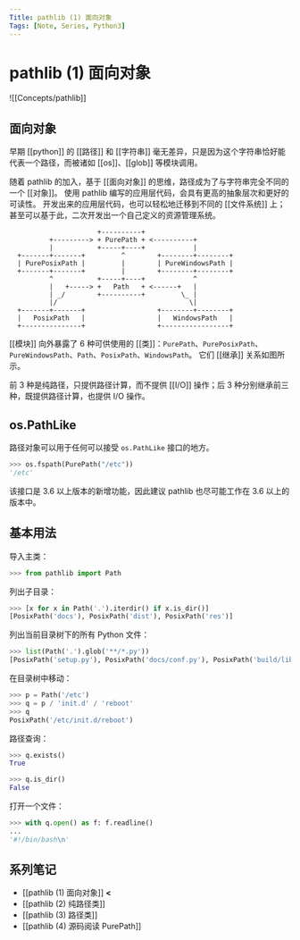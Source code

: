 ```yaml
---
Title: pathlib (1) 面向对象
Tags: [Note, Series, Python3]
---
```


# pathlib (1) 面向对象

![[Concepts/pathlib]]

## 面向对象

早期 [[python]] 的 [[路径]] 和 [[字符串]] 毫无差异，只是因为这个字符串恰好能代表一个路径，而被诸如 [[os]]、[[glob]] 等模块调用。

随着 pathlib 的加入，基于 [[面向对象]] 的思维，路径成为了与字符串完全不同的一个 [[对象]]。
使用 pathlib 编写的应用层代码，会具有更高的抽象层次和更好的可读性。
开发出来的应用层代码，也可以轻松地迁移到不同的 [[文件系统]] 上；甚至可以基于此，二次开发出一个自己定义的资源管理系统。

```ascii
                      +----------+
          +---------> + PurePath + <----------+
          |           +-----+----+            |
  +-------+-------+         ^        +--------+--------+
  | PurePosixPath |         |        | PureWindowsPath |
  +-------+-------+         |        +--------+--------+
          ^           +-----+----+            ^
          |   +-----> +   Path   + <------+   |
          | _/        +----------+         \_ |
          |/                                 \|
  +-------+-------+                  +--------+--------+
  |   PosixPath   |                  |   WindowsPath   |
  +---------------+                  +-----------------+
```

[[模块]] 向外暴露了 6 种可供使用的 [[类]]：`PurePath`、`PurePosixPath`、`PureWindowsPath`、`Path`、`PosixPath`、`WindowsPath`。
它们 [[继承]] 关系如图所示。

前 3 种是纯路径，只提供路径计算，而不提供 [[I/O]] 操作；后 3 种分别继承前三种，既提供路径计算，也提供 I/O 操作。

## os.PathLike

路径对象可以用于任何可以接受 `os.PathLike` 接口的地方。

```Python
>>> os.fspath(PurePath("/etc"))
'/etc'
```

该接口是 3.6 以上版本的新增功能，因此建议 pathlib 也尽可能工作在 3.6 以上的版本中。

## 基本用法

导入主类：

```Python
>>> from pathlib import Path
```

列出子目录：

```Python
>>> [x for x in Path('.').iterdir() if x.is_dir()]
[PosixPath('docs'), PosixPath('dist'), PosixPath('res')]
```

列出当前目录树下的所有 Python 文件：

```Python
>>> list(Path('.').glob('**/*.py'))
[PosixPath('setup.py'), PosixPath('docs/conf.py'), PosixPath('build/lib/pathlib.py')]
```

在目录树中移动：

```Python
>>> p = Path('/etc')
>>> q = p / 'init.d' / 'reboot'
>>> q
PosixPath('/etc/init.d/reboot')
```

路径查询：

```Python
>>> q.exists()
True

>>> q.is_dir()
False
```

打开一个文件：

```Python
>>> with q.open() as f: f.readline()
...
'#!/bin/bash\n'
```

## 系列笔记

- [[pathlib (1) 面向对象]] **<**
- [[pathlib (2) 纯路径类]]
- [[pathlib (3) 路径类]]
- [[pathlib (4) 源码阅读 PurePath]]